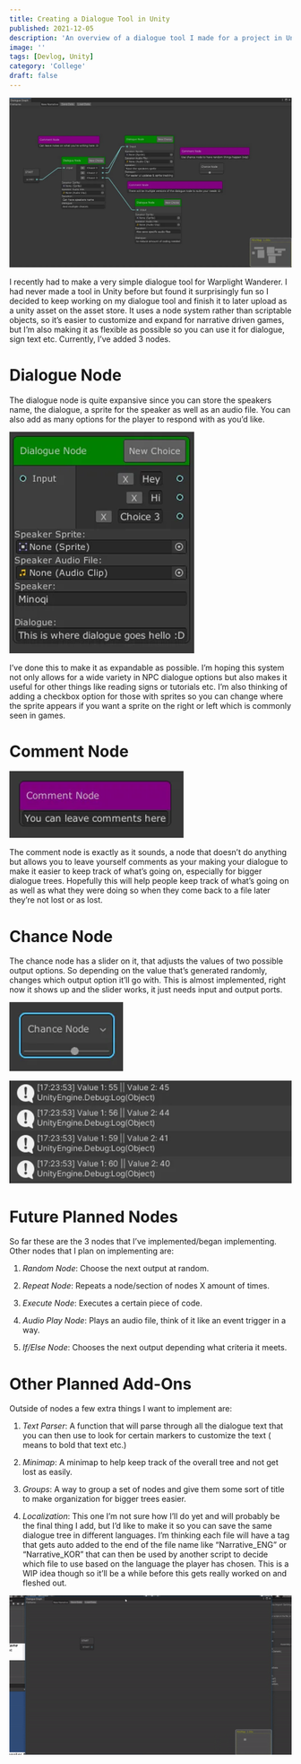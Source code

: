```yaml
---
title: Creating a Dialogue Tool in Unity
published: 2021-12-05
description: 'An overview of a dialogue tool I made for a project in Unity'
image: ''
tags: [Devlog, Unity]
category: 'College'
draft: false 
---
```


![](src/assets/images/unity_dialogue_tool_college/UnityDialogueToolCurrentState.png)

I recently had to make a very simple dialogue tool for Warplight Wanderer. I had never made a tool in Unity before but found it surprisingly fun so I decided to keep working on my dialogue tool and finish it to later upload as a unity asset on the asset store. It uses a node system rather than scriptable objects, so it’s easier to customize and expand for narrative driven games, but I’m also making it as flexible as possible so you can use it for dialogue, sign text etc. Currently, I’ve added 3 nodes.

# Dialogue Node

The dialogue node is quite expansive since you can store the speakers name, the dialogue, a sprite for the speaker as well as an audio file. You can also add as many options for the player to respond with as you’d like.

![](src/assets/images/unity_dialogue_tool_college/UnityDialogueNode.png)

I’ve done this to make it as expandable as possible. I’m hoping this system not only allows for a wide variety in NPC dialogue options but also makes it useful for other things like reading signs or tutorials etc. I’m also thinking of adding a checkbox option for those with sprites so you can change where the sprite appears if you want a sprite on the right or left which is commonly seen in games.

# Comment Node

![](src/assets/images/unity_dialogue_tool_college/UnityDialogueToolCommentNode.png)

The comment node is exactly as it sounds, a node that doesn’t do anything but allows you to leave yourself comments as your making your dialogue to make it easier to keep track of what’s going on, especially for bigger dialogue trees. Hopefully this will help people keep track of what’s going on as well as what they were doing so when they come back to a file later they’re not lost or as lost.

# Chance Node

The chance node has a slider on it, that adjusts the values of two possible output options. So depending on the value that’s generated randomly, changes which output option it’ll go with. This is almost implemented, right now it shows up and the slider works, it just needs input and output ports.

![](src/assets/images/unity_dialogue_tool_college/UnityDialogueToolChanceNode.png)

![](src/assets/images/unity_dialogue_tool_college/UnityDialogueToolChanceDebug.png)

# Future Planned Nodes

So far these are the 3 nodes that I’ve implemented/began implementing. Other nodes that I plan on implementing are:

1. *Random Node*: Choose the next output at 
random.

2. *Repeat Node*: Repeats a node/section of nodes X amount of times.

3. *Execute Node*: Executes a certain piece of code.

4. *Audio Play Node*: Plays an audio file, think of it like an event trigger in a way.

5. *If/Else Node*: Chooses the next output depending what criteria it meets.

# Other Planned Add-Ons

Outside of nodes a few extra things I want to implement are:

1. *Text Parser*: A function that will parse through all the dialogue text that you can then use to look for certain markers to customize the text (<b></b> means to bold that text etc.)

2. *Minimap*: A minimap to help keep track of the overall tree and not get lost as easily.

3. *Groups*: A way to group a set of nodes and give them some sort of title to make organization for bigger trees easier.

4. *Localization*: This one I’m not sure how I’ll do yet and will probably be the final thing I add, but I’d like to make it so you can save the same dialogue tree in different languages. I’m thinking each file will have a tag that gets auto added to the end of the file name like “Narrative_ENG” or “Narrative_KOR” that can then be used by another script to decide which file to use based on the language the player has chosen. This is a WIP idea though so it’ll be a while before this gets really worked on and fleshed out.

![](src/assets/images/unity_dialogue_tool_college/UnityDialogueToolDemoGif.gif)